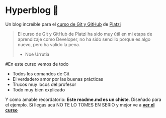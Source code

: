 # Hyperblog 💚
Un blog increíble para el [ curso de Git y GitHub](https://platzi.com/cursos/git-github) de [Platzi](https://platzi.com "Platzi")
>El curso de Git y GitHub de Platzi ha sido muy útil en mi etapa de aprendizaje como Developer, no ha sido sencillo porque es algo nuevo, pero ha valido la pena.
>- Noe Urrutia

#En este curso vemos de todo
* Todos los comandos de Git
* El verdadero amor por las buenas prácticas
* Trucos muy locos del profesor 
* Todo muy bien explicado

Y como amable recordatorio: **Este readme.md es un chiste**. Diseñado para el ejemplo. Si llegas acá NO TE LO TOMES EN SERIO y mejor ve a [**ver el curso**](https://platzi.com/cursos/git-github/ "ver el curso")
